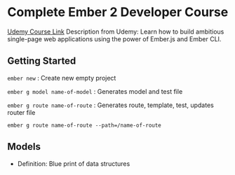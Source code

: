 # Complete Ember 2 Developer Course

[Udemy Course Link](http://www.udemy.com/complete-ember-2-developer-course)
Description from Udemy: Learn how to build ambitious single-page web applications using the power of Ember.js and Ember CLI.

## Getting Started

`ember new` : Create new empty project

`ember g model name-of-model` : Generates model and test file

`ember g route name-of-route` : Generates route, template, test, updates router file

`ember g route name-of-route --path=/name-of-route`


## Models

- Definition: Blue print of data structures

